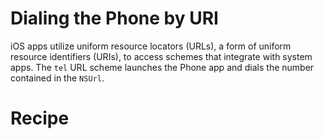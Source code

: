 Dialing the Phone by URI
========================

iOS apps utilize uniform resource locators (URLs), a form of uniform resource identifiers (URIs), to access schemes that integrate with system apps. The <code>tel</code> URL scheme launches the Phone app and dials the number contained in the <code>NSUrl</code>.

Recipe
======

